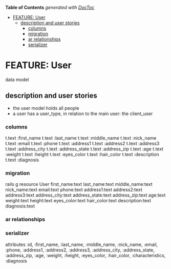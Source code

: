 <!-- START doctoc generated TOC please keep comment here to allow auto update -->
<!-- DON'T EDIT THIS SECTION, INSTEAD RE-RUN doctoc TO UPDATE -->

**Table of Contents** _generated with [DocToc](https://github.com/thlorenz/doctoc)_

- [FEATURE: User](#feature-user)
  - [description and user stories](#description-and-user-stories)
    - [columns](#columns)
    - [migration](#migration)
    - [ar relationships](#ar-relationships)
    - [serializer](#serializer)

<!-- END doctoc generated TOC please keep comment here to allow auto update -->

# FEATURE: User

data model

## description and user stories

- the user model holds all people
- a user has a user_type, in relation to the main user: the client_user

### columns

t.text :first_name
t.text :last_name
t.text :middle_name
t.text :nick_name
t.text :email
t.text :phone
t.text :address1
t.text :address2
t.text :address3
t.text :address_city
t.text :address_state
t.text :address_zip
t.text :age
t.text :weight
t.text :height
t.text :eyes_color
t.text :hair_color
t.text :description
t.text :diagnosis

### migration

rails g resource User first_name:text last_name:text middle_name:text nick_name:text email:text phone:text address1:text address2:text address3:text address_city:text address_state:text address_zip:text age:text weight:text height:text eyes_color:text hair_color:text description:text diagnosis:text

### ar relationships

### serializer

attributes :id, :first_name, :last_name, :middle_name, :nick_name, :email, :phone, :address1, :address2, :address3, :address_city, :address_state, :address_zip, :age, :weight, :height, :eyes_color, :hair_color, :characteristics, :diagnosis
